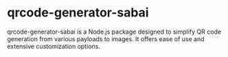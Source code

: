 # qrcode-generator-sabai
qrcode-generator-sabai is a Node.js package designed to simplify QR code generation from various payloads to images. It offers ease of use and extensive customization options.

